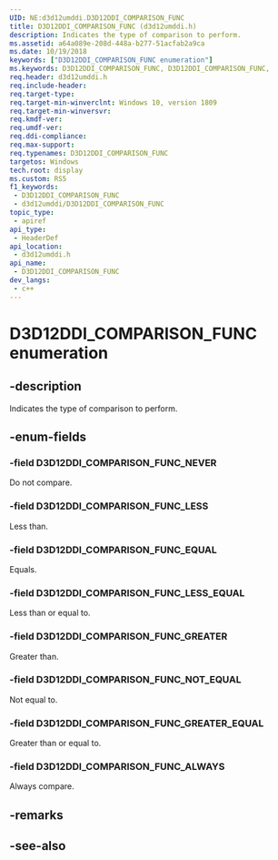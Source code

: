 ```yaml
---
UID: NE:d3d12umddi.D3D12DDI_COMPARISON_FUNC
title: D3D12DDI_COMPARISON_FUNC (d3d12umddi.h)
description: Indicates the type of comparison to perform.
ms.assetid: a64a089e-208d-448a-b277-51acfab2a9ca
ms.date: 10/19/2018
keywords: ["D3D12DDI_COMPARISON_FUNC enumeration"]
ms.keywords: D3D12DDI_COMPARISON_FUNC, D3D12DDI_COMPARISON_FUNC,
req.header: d3d12umddi.h
req.include-header: 
req.target-type: 
req.target-min-winverclnt: Windows 10, version 1809
req.target-min-winversvr: 
req.kmdf-ver: 
req.umdf-ver: 
req.ddi-compliance: 
req.max-support: 
req.typenames: D3D12DDI_COMPARISON_FUNC
targetos: Windows
tech.root: display
ms.custom: RS5
f1_keywords:
 - D3D12DDI_COMPARISON_FUNC
 - d3d12umddi/D3D12DDI_COMPARISON_FUNC
topic_type:
 - apiref
api_type:
 - HeaderDef
api_location:
 - d3d12umddi.h
api_name:
 - D3D12DDI_COMPARISON_FUNC
dev_langs:
 - c++
---
```


# D3D12DDI_COMPARISON_FUNC enumeration


## -description

Indicates the type of comparison to perform.

## -enum-fields

### -field D3D12DDI_COMPARISON_FUNC_NEVER

Do not compare.

### -field D3D12DDI_COMPARISON_FUNC_LESS

Less than.

### -field D3D12DDI_COMPARISON_FUNC_EQUAL

Equals.

### -field D3D12DDI_COMPARISON_FUNC_LESS_EQUAL

Less than or equal to.

### -field D3D12DDI_COMPARISON_FUNC_GREATER

Greater than.

### -field D3D12DDI_COMPARISON_FUNC_NOT_EQUAL

Not equal to.

### -field D3D12DDI_COMPARISON_FUNC_GREATER_EQUAL

Greater than or equal to.

### -field D3D12DDI_COMPARISON_FUNC_ALWAYS

Always compare.

## -remarks

## -see-also

